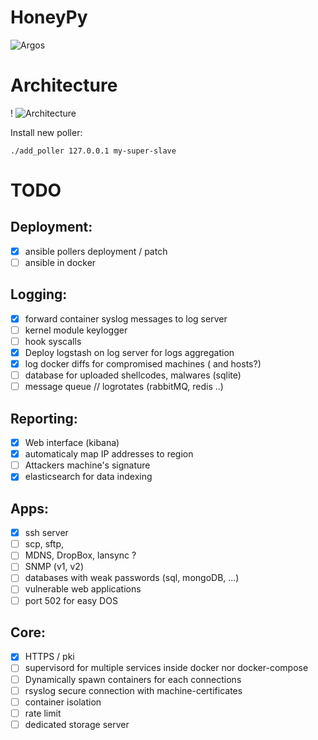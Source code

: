 # HoneyPy
![Argos](https://static.comicvine.com/uploads/scale_small/11/117763/3094291-mightyherc13807.jpg)

# Architecture
!
![Architecture](https://github.com/jurelou/HoneyPy/blob/master/arch.png)

Install new poller:
```shell
./add_poller 127.0.0.1 my-super-slave
```

# TODO

## Deployment:

- [x] ansible pollers deployment / patch
- [ ] ansible in docker

## Logging:

- [x] forward container syslog messages to log server
- [ ] kernel module keylogger
- [ ] hook syscalls
- [x] Deploy logstash on log server for logs aggregation
- [x] log docker diffs for compromised machines ( and hosts?)
- [ ] database for uploaded shellcodes, malwares (sqlite)
- [ ] message queue // logrotates (rabbitMQ, redis ..)

## Reporting:
- [x] Web interface (kibana)
- [x] automaticaly map IP addresses to region
- [ ] Attackers machine's signature
- [x] elasticsearch for data indexing

## Apps:
- [x] ssh server
- [ ] scp, sftp,   
- [ ] MDNS, DropBox, lansync ?
- [ ] SNMP (v1, v2)
- [ ] databases with weak passwords (sql, mongoDB, ...)
- [ ] vulnerable web applications
- [ ] port 502 for easy DOS

## Core:
- [x] HTTPS / pki
- [ ] supervisord for multiple services inside docker nor docker-compose
- [ ] Dynamically spawn containers for each connections
- [ ] rsyslog secure connection  with machine-certificates
- [ ] container isolation
- [ ] rate limit
- [ ] dedicated storage server
